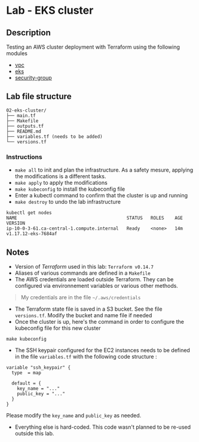 # Lab - EKS cluster
## Description
Testing an AWS cluster deployment with Terraform using the following modules
- [vpc](https://registry.terraform.io/modules/terraform-aws-modules/vpc/aws/latest)
- [eks](https://registry.terraform.io/modules/terraform-aws-modules/eks/aws/latest)
- [security-group](https://registry.terraform.io/modules/terraform-aws-modules/security-group/aws/latest)

## Lab file structure
```
02-eks-cluster/
├── main.tf
├── Makefile
├── outputs.tf
├── README.md
├── variables.tf (needs to be added)
└── versions.tf

```
### Instructions
- `make all` to init and plan the infrastructure. As a safety mesure, applying the modifications is a different tasks.
- `make apply` to apply the modifications
- `make kubeconfig` to install the kubeconfig file
- Enter a kubectl command to confirm that the cluster is up and running
- `make destroy` to undo the lab infrastructure
```
kubectl get nodes
NAME                                         STATUS   ROLES    AGE   VERSION
ip-10-0-3-61.ca-central-1.compute.internal   Ready    <none>   14m   v1.17.12-eks-7684af
```

## Notes
- Version of *Terraform* used in this lab: `Terraform v0.14.7`
- Aliases of various commands are defined in a `Makefile`
- The AWS credentials are loaded outside Terraform. They can be configured via environnement variables or various other methods. 
> My credentials are in the file `~/.aws/credentials`
- The Terraform state file is saved in a S3 bucket. See the file `versions.tf`. Modify the bucket and name file if needed
- Once the cluster is up, here's the command in order to configure the kubeconfig file for this new cluster
```
make kubeconfig
```
- The SSH keypair configured for the EC2 instances needs to be defined in the file `variables.tf` with the following code structure :
```
variable "ssh_keypair" {
  type 	= map

  default = {
    key_name = "..."
    public_key = "..."
  }
}
```
Please modify the `key_name` and `public_key` as needed.
- Everything else is hard-coded. This code wasn't planned to be re-used outside this lab.
